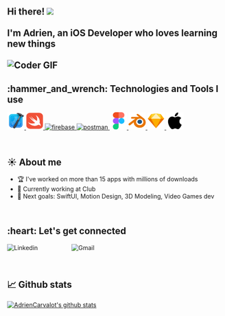 <h2 align="left">
 <abc>
  <br>Hi there! <img src="https://user-images.githubusercontent.com/42378118/110234147-e3259600-7f4e-11eb-95be-0c4047144dea.gif" width="30"><br>
  <br>I'm Adrien, an iOS Developer who loves learning new things<br>
  <br>
    <img src="https://media.giphy.com/media/SWoSkN6DxTszqIKEqv/giphy.gif" alt="Coder GIF" width="500">
 </abc>
</h2> 
<h2 align="left">:hammer_and_wrench: Technologies and Tools I use</h2>
<p align="left">
    <a href="https://developer.apple.com/xcode/" target="_blank"> <img src="https://github.com/devicons/devicon/blob/master/icons/xcode/xcode-original.svg" alt="html5" width="40" height="40"/> </a>
    <a href="https://www.apple.com/swift/" target="_blank"> <img src="https://github.com/devicons/devicon/blob/master/icons/swift/swift-original.svg" alt="express" width="40" height="40"/> </a>
 <a href="https://firebase.google.com/" target="_blank"> <img src="https://www.vectorlogo.zone/logos/firebase/firebase-icon.svg" alt="firebase" width="40" height="40"/> </a>
 <a href="https://www.postman.com/" target="_blank"> <img src="https://www.vectorlogo.zone/logos/getpostman/getpostman-icon.svg" alt="postman" width="40" height="40"/> </a>
 <a href="https://www.figma.com/" target="_blank"> <img src="https://github.com/devicons/devicon/blob/master/icons/figma/figma-original.svg" alt="figma" width="40" height="40"/> </a>
 <a href="https://www.blender.org" target="_blank"> <img src="https://github.com/devicons/devicon/blob/master/icons/blender/blender-original.svg" alt="blender" width="40" height="40"/> </a>
 <a href="https://www.sketch.com" target="_blank"> <img src="https://github.com/devicons/devicon/blob/master/icons/sketch/sketch-original.svg" alt="sketch" width="40" height="40"/> </a>
 <a href="https://www.apple.com/" target="_blank"> <img src="https://github.com/devicons/devicon/blob/master/icons/apple/apple-original.svg" alt="apple" width="40" height="40"/> </a>
    </p>
<br />
    
## :sunny: About me
- 🏆 I've worked on more than 15 apps with millions of downloads <br />
- 🎊 Currently working at Club <br />
- 🧡 Next goals: SwiftUI, Motion Design, 3D Modeling, Video Games dev <br />
<br />

<h2 align="left">:heart: Let's get connected</h2>

<a href="https://www.linkedin.com/in/adrien-carvalot-507694147/">
  <img align="left" alt="Linkedin" width="150" hight="100" src="https://github.com/Xx-Ashutosh-xX/Xx-Ashutosh-xX/blob/master/assets/icons/linkedin.png" />
<a href="mailto:contact@lowly.fr">
 <img align="left" alt="Gmail" width="130" hight="100" src="https://github.com/Xx-Ashutosh-xX/Xx-Ashutosh-xX/blob/master/assets/icons/gmail.png" />
</a>
<br />
<br />
<br />
 
## :chart_with_upwards_trend: Github stats

<!-- https://github.com/AdrienCarvalot/github-readme-stats -->
[![AdrienCarvalot's github stats](https://github-readme-stats.vercel.app/api?username=AdrienCarvalot&count_private=true&show_icons=false&theme=algolia&hide=stars,issues,contributed,request)](https://github.com/AdrienCarvalot/github-readme-stats)
